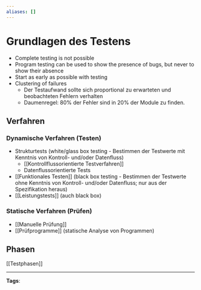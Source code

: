 ```yaml
---
aliases: []
---
```


# Grundlagen des Testens

- Complete testing is not possible
- Program testing can be used to show the presence of bugs, but never to show their absence
- Start as early as possible with testing
- Clustering of failures
  - Der Testaufwand sollte sich proportional zu erwarteten und beobachteten Fehlern verhalten
  - Daumenregel: $80 \%$ der Fehler sind in $20 \%$ der Module zu finden.

## Verfahren

### Dynamische Verfahren (Testen)

- Strukturtests (white/glass box testing - Bestimmen der Testwerte mit Kenntnis von Kontroll- und/oder Datenfluss)
  - [[Kontrollflussorientierte Testverfahren]]
  - Datenflussorientierte Tests
- [[Funktionales Testen]] (black box testing - Bestimmen der Testwerte ohne Kenntnis von Kontroll- und/oder Datenfluss; nur aus der Spezifikation heraus)
- [[Leistungstests]] (auch black box)

### Statische Verfahren (Prüfen)

- [[Manuelle Prüfung]]
- [[Prüfprogramme]] (statische Analyse von Programmen)

## Phasen

[[Testphasen]]

---

**Tags**:
